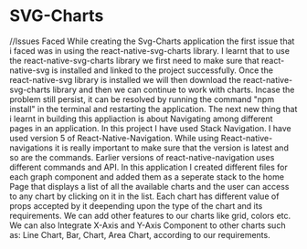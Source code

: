 # SVG-Charts
//Issues Faced
While creating the Svg-Charts application the first issue that i faced was in using the react-native-svg-charts library.
I learnt that to use the react-native-svg-charts library we first need to make sure that react-native-svg is installed and linked to the project successfully.
Once the react-native-svg library is installed we will then download the react-native-svg-charts library and then we can continue to work with charts. Incase the problem still persist, it can be resolved by running the command "npm install" in the terminal and restarting the application. 
The next new thing that i learnt in building this appliaction is about Navigating among different pages in an application. In this project I have used Stack Navigation. I have used version 5 of React-Native-Navigation.
While using React-native-navigations it is really important to make sure that the version is latest and so are  the commands. Earlier versions of react-native-navigation uses different commands and API.
In this application I created different files for each graph component and added them as a seperate stack to the home Page that displays a list of all the available charts and the user can access to any chart by clicking on it in the list.
Each chart has different value of props accepted by it deepending upon the type of the chart and its requirements. We can add other features to our charts like grid, colors etc. We can also Integrate X-Axis and Y-Axis Component to other charts such as: Line Chart, Bar, Chart, Area Chart, according to our requirements.
